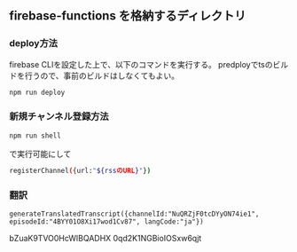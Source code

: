## firebase-functions を格納するディレクトリ

### deploy方法

firebase CLIを設定した上で、以下のコマンドを実行する。
predployでtsのビルドを行うので、事前のビルドはしなくてもよい。

```bash
npm run deploy
```

### 新規チャンネル登録方法

```bash
npm run shell
```
で実行可能にして
```bash
registerChannel({url:"${rssのURL}"})
```

### 翻訳

`generateTranslatedTranscript({channelId:"NuQRZjF0tcDYyON74ie1", episodeId:"4BYY01O8Xi17wod1Cv87", langCode:"ja"})`


bZuaK9TVO0HcWlBQADHX
0qd2K1NGBioIOSxw6qjt